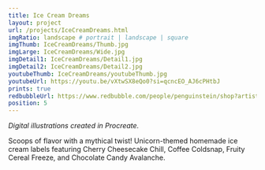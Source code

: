 ```yaml
---
title: Ice Cream Dreams
layout: project
url: /projects/IceCreamDreams.html
imgRatio: landscape # portrait | landscape | square
imgThumb: IceCreamDreams/Thumb.jpg
imgLarge: IceCreamDreams/Wide.jpg
imgDetail1: IceCreamDreams/Detail1.jpg
imgDetail2: IceCreamDreams/Detail2.jpg
youtubeThumb: IceCreamDreams/youtubeThumb.jpg
youtubeUrl: https://youtu.be/vXtwSX8eQo0?si=qcncEO_AJ6cPHtbJ
prints: true
redbubbleUrl: https://www.redbubble.com/people/penguinstein/shop?artistUserName=penguinstein&asc=u&collections=4247104
position: 5
---
```

*Digital illustrations created in Procreate.*

Scoops of flavor with a mythical twist! Unicorn-themed homemade ice cream labels featuring Cherry Cheesecake Chill, Coffee Coldsnap, Fruity Cereal Freeze, and Chocolate Candy Avalanche.
